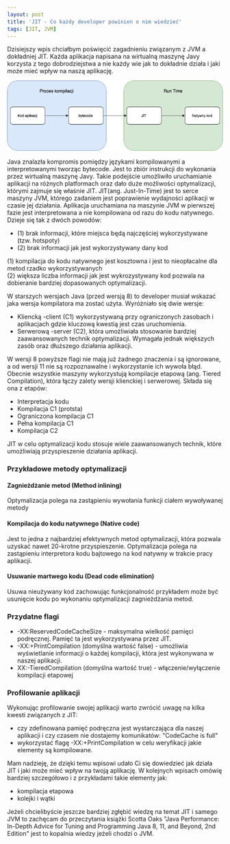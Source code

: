 ```yaml
---
layout: post
title: 'JIT - Co każdy developer powinien o nim wiedzieć'
tags: [JIT, JVM]
---
```

Dzisiejszy wpis chciałbym poświęcić zagadnieniu związanym z JVM a dokładniej JIT. Każda aplikacja napisana
na wirtualną maszynę Javy korzysta z tego dobrodziejstwa a nie każdy wie jak to dokładnie działa i jaki może mieć
wpływ na naszą aplikację.

![](../assets/images/posts/2021/jvm_life_cycle.png)

Java znalazła kompromis pomiędzy językami kompilowanymi a interpretowanymi tworząc bytecode. Jest to
zbiór instrukcji do wykonania przez wirtualną maszynę Javy. Takie podejście umożliwiło uruchamianie
aplikacji na różnych platformach oraz dało duże możliwości optymalizacji, którymi zajmuje się właśnie JIT.
JIT(ang. Just-In-Time) jest to serce maszyny JVM, którego zadaniem jest poprawienie wydajności
aplikacji w czasie jej działania. Aplikacja uruchamiana na maszynie JVM w pierwszej fazie jest interpretowana
a nie kompilowana od razu do kodu natywnego. Dzieje się tak z dwóch powodów:
* (1) brak informacji, które miejsca będą najczęściej wykorzystywane (tzw. hotspoty)
* (2) brak informacji jak jest wykorzystywany dany kod

(1) kompilacja do kodu natywnego jest kosztowna i jest to nieopłacalne dla metod rzadko wykorzystywanych\
(2) większa liczba informacji jak jest wykrozystywany kod pozwala na dobieranie bardziej dopasowanych optymalizacji.

W starszych wersjach Java (przed wersją 8) to developer musiał wskazać jaka wersja kompilatora ma
zostać użyta. Wyróżniało się dwie wersje:
* Kliencką -client (C1) wykorzystywaną przy ograniczonych zasobach i aplikacjach gdzie kluczową kwestią
jest czas uruchomienia.
* Serwerową -server (C2), która umożliwiała stosowanie bardziej zaawansowanych technik optymalizacji.
Wymagała jednak większych zasób oraz dłuższego działania aplikacji.

W wersji 8 powyższe flagi nie mają już żadnego znaczenia i są ignorowane, a od wersji 11 nie są rozpoznawalne
i wykorzystanie ich wywoła błąd. Obecnie wszystkie maszyny wykorzystują kompilacje etapową (ang. Tiered Compilation),
która łączy zalety wersji klienckiej i serwerowej. Składa się ona z etapów: 
* Interpretacja kodu
* Kompilacja C1 (protsta)
* Ograniczona kompilacja C1
* Pełna kompilacja C1
* Kompilacja C2

JIT w celu optymalizacji kodu stosuje wiele zaawansowanych technik, które umożliwiają przyspieszenie
działania aplikacji. 
### Przykładowe metody optymalizacji
#### Zagnieżdżanie metod (Method inlining)
Optymalizacja polega na zastąpieniu wywołania funkcji ciałem wywoływanej metody
#### Kompilacja do kodu natywnego (Native code)
Jest to jedna z najbardziej efektywnych metod optymalizacji, która pozwala uzyskać nawet 20-krotne przyspieszenie.
Optymalizacja polega na zastąpieniu interpretora kodu bajtowego na kod natywny w trakcie pracy aplikacji. 
#### Usuwanie martwego kodu (Dead code elimination)
Usuwa nieużywany kod zachowując funkcjonalność przykładem może być usunięcie kodu po wykonaniu optymalizacji
zagnieżdżania metod.

### Przydatne flagi
* -XX:ReservedCodeCacheSize - maksymalna wielkość pamięci podręcznej. Pamięć ta jest wykorzystywana przez JIT.
* -XX:+PrintCompilation (domyślna wartość false) - umożliwia wyświetlanie informacji o każdej kompilacji,
która jest wykonywana w naszej aplikacji. 
* XX:-TieredCompilation (domyślna wartość true) - włączenie/wyłączenie kompilacji etapowej

### Profilowanie aplikacji
Wykonując profilowanie swojej aplikacji warto zwrócić uwagę na kilka kwesti związanych z JIT:
* czy zdefinowana pamięć podręczna jest wystarczająca dla naszej aplikacji i czy czasem nie dostajemy
komunikatów: "CodeCache is full"
* wykorzystać flagę -XX:+PrintCompilation w celu weryfikacji jakie elementy są kompilowane.

Mam nadzieję, że dzięki temu wpisowi udało Ci się dowiedzieć jak działa JIT i jaki może mieć wpływ na twoją 
aplikację. W kolejnych wpisach omówię bardziej szczegółowo i z przykładami takie elementy jak: 
* kompilacja etapowa
* kolejki i wątki
 

Jeżeli chcielibyście jeszcze bardziej zgłębić wiedzę na temat JIT i samego JVM to zachęcam do przeczytania
książki Scotta Oaks "Java Performance: In-Depth Advice for Tuning and Programming Java 8, 11, and Beyond,
2nd Edition" jest to kopalnia wiedzy jeżeli chodzi o JVM.